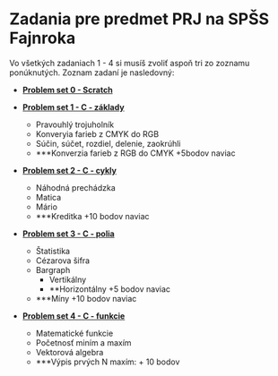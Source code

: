 # Zadania pre predmet PRJ na SPŠS Fajnroka

Vo všetkých zadaniach 1 - 4 si musíš zvoliť aspoň tri zo zoznamu ponúknutých. Zoznam zadaní je nasledovný:

- **[Problem set 0 - Scratch](https://github.com/LukacTomas/zadania/blob/master/Problem%20set%200%20-%20Scratch/Problem%20set%200%20-%20scratch.pdf)**

- **[Problem set 1 - C - základy](https://github.com/LukacTomas/zadania/blob/master/Problem%20set%201%20-%20C%20-%20z%C3%A1klady/Problem%20set%201%20-%20C%20-%20z%C3%A1klady.pdf)**

  - Pravouhlý trojuholník
  - Konveryia farieb z CMYK do RGB
  - Súčin, súčet, rozdiel, delenie, zaokrúhli
  - \*\*\*Konverzia farieb z RGB do CMYK +5bodov naviac

- **[Problem set 2 - C - cykly](https://github.com/LukacTomas/zadania/blob/master/Problem%20set%202%20-%20C%20-%20cykly/Problem%20set%202%20-%20C%20-%20cykly.pdf)**

  - Náhodná prechádzka
  - Matica
  - Mário
  - \*\*\*Kreditka +10 bodov naviac

- **[Problem set 3 - C - polia](https://github.com/LukacTomas/zadania/blob/master/Problem%20set%203%20-%20C%20-%20polia/Problem%20set%203%20-%20C%20-%20polia.pdf)**

  - Štatistika
  - Cézarova šifra
  - Bargraph
    - Vertikálny
    - \*\*Horizontálny +5 bodov naviac
  - \*\*\*Míny +10 bodov naviac

- **[Problem set 4 - C - funkcie](https://github.com/LukacTomas/zadania/blob/master/Problem%20set%204%20-%20C%20-%20funkcie/Problem%20set%204%20-%20C%20-%20funkcie.pdf)**
  - Matematické funkcie
  - Početnosť miním a maxím
  - Vektorová algebra
  - \*\*\*Výpis prvých N maxím: + 10 bodov
